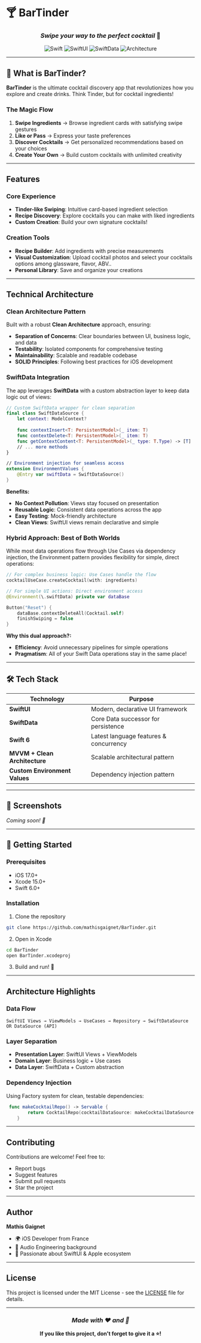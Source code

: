 # 🍸 BarTinder

<div align="center">
  
  ### *Swipe your way to the perfect cocktail* 🥂
  
  ![Swift](https://img.shields.io/badge/Swift-6.0-orange.svg)
  ![SwiftUI](https://img.shields.io/badge/SwiftUI-iOS%2017+-blue.svg)
  ![SwiftData](https://img.shields.io/badge/SwiftData-Enabled-green.svg)
  ![Architecture](https://img.shields.io/badge/Architecture-Clean-purple.svg)

</div>

---

## 🎯 **What is BarTinder?**

**BarTinder** is the ultimate cocktail discovery app that revolutionizes how you explore and create drinks. Think Tinder, but for cocktail ingredients! 

### **The Magic Flow**

1. **Swipe Ingredients** → Browse ingredient cards with satisfying swipe gestures
2. **Like or Pass** → Express your taste preferences 
3. **Discover Cocktails** → Get personalized recommendations based on your choices
4. **Create Your Own** → Build custom cocktails with unlimited creativity

---

## **Features**

### **Core Experience**
- **Tinder-like Swiping**: Intuitive card-based ingredient selection
- **Recipe Discovery**: Explore cocktails you can make with liked ingredients
- **Custom Creation**: Build your own signature cocktails!

### **Creation Tools**
- **Recipe Builder**: Add ingredients with precise measurements
- **Visual Customization**: Upload cocktail photos and select your cocktails options among glassware, flavor, ABV..
- **Personal Library**: Save and organize your creations

---

## **Technical Architecture**

### **Clean Architecture Pattern**
Built with a robust **Clean Architecture** approach, ensuring:
- **Separation of Concerns**: Clear boundaries between UI, business logic, and data
- **Testability**: Isolated components for comprehensive testing
- **Maintainability**: Scalable and readable codebase
- **SOLID Principles**: Following best practices for iOS development

### **SwiftData Integration**

The app leverages **SwiftData** with a custom abstraction layer to keep data logic out of views:

```swift
// Custom SwiftData wrapper for clean separation
final class SwiftDataSource {
    let context: ModelContext?
    
    func contextInsert<T: PersistentModel>(_ item: T)
    func contextDelete<T: PersistentModel>(_ item: T)
    func getContextContent<T: PersistentModel>(_ type: T.Type) -> [T]
    // ... more methods
}

// Environment injection for seamless access
extension EnvironmentValues {
    @Entry var swiftData = SwiftDataSource()
}
```

**Benefits:**
- **No Context Pollution**: Views stay focused on presentation
- **Reusable Logic**: Consistent data operations across the app
- **Easy Testing**: Mock-friendly architecture
- **Clean Views**: SwiftUI views remain declarative and simple

### **Hybrid Approach: Best of Both Worlds**
While most data operations flow through Use Cases via dependency injection, 
the Environment pattern provides flexibility for simple, direct operations:

```swift
// For complex business logic: Use Cases handle the flow
cocktailUseCase.createCocktail(with: ingredients)

// For simple UI actions: Direct environment access
@Environment(\.swiftData) private var dataBase

Button("Reset") {
    dataBase.contextDeleteAll(Cocktail.self)
    finishSwiping = false
}
```

**Why this dual approach?:**
- **Efficiency**: Avoid unnecessary pipelines for simple operations
- **Pragmatism**: All of your Swift Data operations stay in the same place!

---

## 🛠 **Tech Stack**

| Technology | Purpose |
|------------|---------|
| **SwiftUI** | Modern, declarative UI framework |
| **SwiftData** | Core Data successor for persistence |
| **Swift 6** | Latest language features & concurrency |
| **MVVM + Clean Architecture** | Scalable architectural pattern |
| **Custom Environment Values** | Dependency injection pattern |

---

## 📱 **Screenshots**

*Coming soon! 📸*

---

## 🚀 **Getting Started**

### Prerequisites
- iOS 17.0+
- Xcode 15.0+
- Swift 6.0+

### Installation
1. Clone the repository
```bash
git clone https://github.com/mathisgaignet/BarTinder.git
```

2. Open in Xcode
```bash
cd BarTinder
open BarTinder.xcodeproj
```

3. Build and run! 🎉

---

## **Architecture Highlights**

### **Data Flow**
```
SwiftUI Views → ViewModels → UseCases → Repository → SwiftDataSource OR DataSource (API)
```

### **Layer Separation**
- **Presentation Layer**: SwiftUI Views + ViewModels
- **Domain Layer**: Business logic + Use cases  
- **Data Layer**: SwiftData + Custom abstraction

### **Dependency Injection**
Using Factory system for clean, testable dependencies:

```swift
 func makeCocktailRepo() -> Servable {
        return CocktailRepo(cocktailDataSource: makeCocktailDataSource(), swiftDataSource: makeSwiftDataSource())
    }
```

---

## **Contributing**

Contributions are welcome! Feel free to:
- Report bugs
- Suggest features  
- Submit pull requests
- Star the project

---

## **Author**

**Mathis Gaignet**
- 🌍 iOS Developer from France
- 🎵 Audio Engineering background
- 🍎 Passionate about SwiftUI & Apple ecosystem

---

## **License**

This project is licensed under the MIT License - see the [LICENSE](LICENSE) file for details.

---

<div align="center">
  
  ### *Made with ❤️ and 🎸*
  
  **If you like this project, don't forget to give it a ⭐!**

</div>
